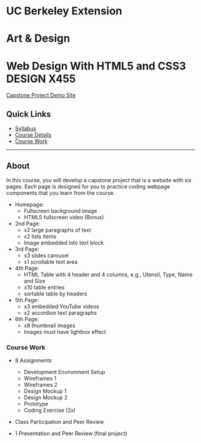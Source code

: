 # UC Berkeley Extension
# Art & Design
# Web Design With HTML5 and CSS3 DESIGN X455

[Capstone Project Demo Site](https://whypam.github.io/x455-Proj-Demo-Spring-2023/index.html)

## Quick Links

- [Syllabus](https://github.com/whypam/x455-HTML5-CSS3/blob/master/x455-HTML5-CSS3-Syllabus.pdf)
- [Course Details](https://extension.berkeley.edu/search/publicCourseSearchDetails.do?method=load&courseId=11188390#courseSectionDetails_58168140)
- [Course Work](#course-work)

---

## About

In this course, you will develop a capstone project that is a website with six pages.  Each page is designed for you to practice coding webpage components that you learn from the course.

- Homepage:
  - Fullscreen background image
  - HTML5 fullscreen video (Bonus)
- 2nd Page:
  - x2 large paragraphs of text
  - x2 lists items
  - Image embedded into text block
- 3rd Page:
  - x3 slides carousel
  - x1 scrollable text area
- 4th Page:
  - HTML Table with 4 header and 4 columns, e.g., Utensil, Type, Name and Size
  - x10 table entries
  - sortable table by headers
- 5th Page:
  - x3 embedded YouTube videos
  - x2 accordion text paragraphs
- 6th Page:
  - x8 thumbnail images
  - Images must have lightbox effect

### Course Work

- 8 Assignments
  - Development Environment Setup
  - Wireframes 1
  - Wireframes 2
  - Design Mockup 1
  - Design Mockup 2
  - Prototype
  - Coding Exercise (2x)
  
- Class Participation and Peer Review

- 1 Presentation and Peer Review (final project)


